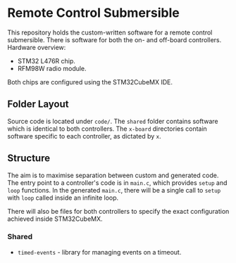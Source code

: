 # Remote Control Submersible

This repository holds the custom-written software for a remote control submersible.
There is software for both the on- and off-board controllers.
Hardware overview:

- STM32 L476R chip.
- RFM98W radio module.

Both chips are configured using the STM32CubeMX IDE.

## Folder Layout

Source code is located under `code/`.
The `shared` folder contains software which is identical to both controllers.
The `x-board` directories contain software specific to each controller, as dictated by `x`.

## Structure

The aim is to maximise separation between custom and generated code.
The entry point to a controller's code is in `main.c`, which provides `setup` and `loop` functions.
In the generated `main.c`, there will be a single call to `setup` with `loop` called inside an infinite loop.

There will also be files for both controllers to specify the exact configuration achieved inside STM32CubeMX.

### Shared

- `timed-events` - library for managing events on a timeout.
